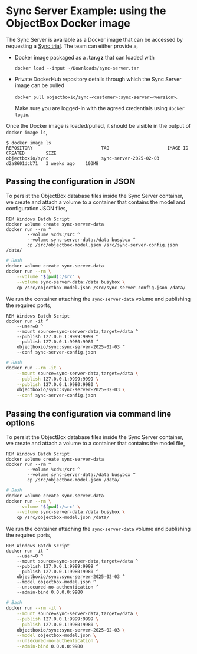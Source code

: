 # Sync Server Example: using the ObjectBox Docker image

The Sync Server is available as a Docker image that can be accessed by requesting a [Sync trial](https://objectbox.io/sync/). The team can either provide a,

- Docker image packaged as a **.tar.gz** that can loaded with

    `docker load --input ~/Downloads/sync-server.tar`

- Private DockerHub repository details through which the Sync Server image can be pulled 

    `docker pull objectboxio/sync-<customer>:sync-server-<version>`. 

    Make sure you are logged-in with the agreed credentials using `docker login`. 


Once the Docker image is loaded/pulled, it should be visible in the output of `docker image ls`,

```shell
$ docker image ls
REPOSITORY                          TAG                      IMAGE ID       CREATED        SIZE
objectboxio/sync                    sync-server-2025-02-03   d2a8601dcb71   3 weeks ago    103MB
```

## Passing the configuration in JSON

To persist the ObjectBox database files inside the Sync Server container, we create and attach a volume to a container that contains the model and configuration JSON files,

```batch
REM Windows Batch Script
docker volume create sync-server-data
docker run --rm ^
        --volume %cd%:/src ^
        --volume sync-server-data:/data busybox ^
        cp /src/objectbox-model.json /src/sync-server-config.json /data/
```

```bash
# Bash
docker volume create sync-server-data
docker run --rm \
    --volume "$(pwd):/src" \
    --volume sync-server-data:/data busybox \
    cp /src/objectbox-model.json /src/sync-server-config.json /data/
```

We run the container attaching the `sync-server-data` volume and publishing the required ports,

```batch
REM Windows Batch Script
docker run -it ^
    --user=0 ^
    --mount source=sync-server-data,target=/data ^
    --publish 127.0.0.1:9999:9999 ^
    --publish 127.0.0.1:9980:9980 ^
    objectboxio/sync:sync-server-2025-02-03 ^
    --conf sync-server-config.json
```

```bash
# Bash
docker run --rm -it \
    --mount source=sync-server-data,target=/data \
    --publish 127.0.0.1:9999:9999 \
    --publish 127.0.0.1:9980:9980 \
    objectboxio/sync:sync-server-2025-02-03 \
    --conf sync-server-config.json
```

## Passing the configuration via command line options


To persist the ObjectBox database files inside the Sync Server container, we create and attach a volume to a container that contains the model file,

```batch
REM Windows Batch Script
docker volume create sync-server-data
docker run --rm ^
        --volume %cd%:/src ^
        --volume sync-server-data:/data busybox ^
        cp /src/objectbox-model.json /data/
```

```bash
# Bash
docker volume create sync-server-data
docker run --rm \
    --volume "$(pwd):/src" \
    --volume sync-server-data:/data busybox \
    cp /src/objectbox-model.json /data/
```

We run the container attaching the `sync-server-data` volume and publishing the required ports,

```batch
REM Windows Batch Script
docker run -it ^
    --user=0 ^
    --mount source=sync-server-data,target=/data ^
    --publish 127.0.0.1:9999:9999 ^
    --publish 127.0.0.1:9980:9980 ^
    objectboxio/sync:sync-server-2025-02-03 ^
    --model objectbox-model.json ^
    --unsecured-no-authentication ^
    --admin-bind 0.0.0.0:9980
```

```bash
# Bash
docker run --rm -it \
    --mount source=sync-server-data,target=/data \
    --publish 127.0.0.1:9999:9999 \
    --publish 127.0.0.1:9980:9980 \
    objectboxio/sync:sync-server-2025-02-03 \
    --model objectbox-model.json \
    --unsecured-no-authentication \
    --admin-bind 0.0.0.0:9980
```